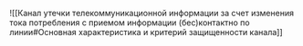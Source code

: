 ![[Канал утечки телекоммуникационной информации за счет изменения тока потребления с приемом информации (бес)контактно по линии#Основная характеристика и критерий защищенности канала]]